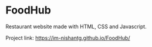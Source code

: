 # FoodHub
Restaurant website made with HTML, CSS and Javascript.

Project link: https://im-nishantg.github.io/FoodHub/
